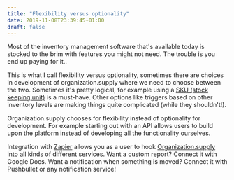```yaml
---
title: "Flexibility versus optionality"
date: 2019-11-08T23:39:45+01:00
draft: false
---
```


Most of the inventory management software that's available today is stocked to the brim with features you might not need. The trouble is you end up paying for it.. 

This is what I call flexibility versus optionality, sometimes there are choices in development of organization.supply where we need to choose between the two. Sometimes it's pretty logical, for example using a [SKU (stock keeping unit)](https://www.wikiwand.com/en/Stock_keeping_unit) is a must-have. Other options like triggers based on other inventory levels are making things quite complicated (while they shouldn't!). 

Organization.supply chooses for flexibility instead of optionality for development. For example starting out with an API allows users to build upon the platform instead of developing all the functionality ourselves.

Integration with [Zapier](https://zapier.com/) allows you as a user to hook [Organization.supply](https://organization.supply) into all kinds of different services. Want a custom report? Connect it with Google Docs. Want a notification when something is moved? Connect it with Pushbullet or any notification service! 